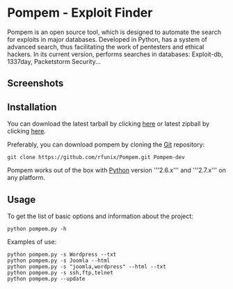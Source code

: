 Pompem - Exploit Finder
==

Pompem is an open source tool, which is designed to automate the search for exploits in major databases.
Developed in Python, has a system of advanced search, thus facilitating the work of pentesters and ethical hackers.
In its current version, performs searches in databases: Exploit-db, 1337day, Packetstorm Security...

Screenshots
----


Installation
----

You can download the latest tarball by clicking [here](https://github.com/rfunix/Pompem/tarball/master) or latest zipball by clicking  [here](https://github.com/rfunix/Pompem/zipball/master).

Preferably, you can download pompem by cloning the [Git](https://github.com/rfunix/Pompem) repository:

    git clone https://github.com/rfunix/Pompem.git Pompem-dev

Pompem works out of the box with [Python](http://www.python.org/download/) version '''2.6.x''' and '''2.7.x''' on any platform.


Usage
----

To get the list of basic options and information about the project:

    python pompem.py -h
    
Examples of use:

    python pompem.py -s Wordpress --txt 
    python pompem.py -s Joomla --html
    python pompem.py -s "joomla,wordpress" --html --txt
    python pompem.py -s ssh,ftp,telnet
    python pompem.py --update
